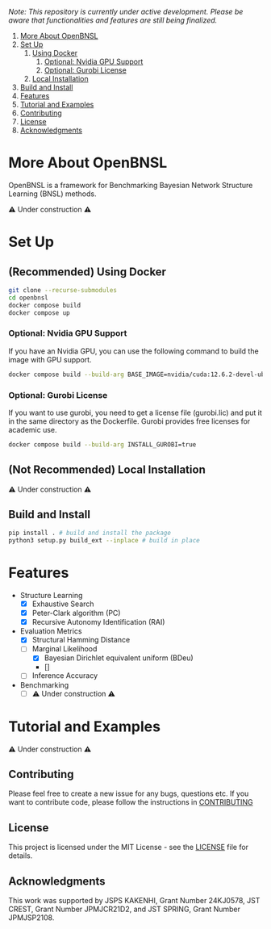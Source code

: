 *Note: This repository is currently under active development. Please be aware that functionalities and features are still being finalized.*

1. [More About OpenBNSL](#more-about-openbnsl)
2. [Set Up](#set-up)
    1. [Using Docker](#using-docker)
        1. [Optional: Nvidia GPU Support](#optional-nvidia-gpu-support)
        2. [Optional: Gurobi License](#optional-gurobi-license)
    2. [Local Installation](#local-installation)
3. [Build and Install](#build-and-install)
4. [Features](#features)
5. [Tutorial and Examples](#tutorial-and-examples)
6. [Contributing](#contributing)
7. [License](#license)
8. [Acknowledgments](#acknowledgments)

# More About OpenBNSL
OpenBNSL is a framework for Benchmarking Bayesian Network Structure Learning (BNSL) methods.

⚠️ Under construction ⚠️

# Set Up

## (Recommended) Using Docker

```bash
git clone --recurse-submodules
cd openbnsl
docker compose build
docker compose up
```

### Optional: Nvidia GPU Support
If you have an Nvidia GPU, you can use the following command to build the image with GPU support.
```bash
docker compose build --build-arg BASE_IMAGE=nvidia/cuda:12.6.2-devel-ubuntu22.04
```

### Optional: Gurobi License 
If you want to use gurobi, you need to get a license file (gurobi.lic) and put it in the same directory as the Dockerfile.
Gurobi provides free licenses for academic use.
```bash
docker compose build --build-arg INSTALL_GUROBI=true
```

## (Not Recommended) Local Installation
⚠️ Under construction ⚠️

## Build and Install
```bash
pip install . # build and install the package
python3 setup.py build_ext --inplace # build in place
```

# Features
- Structure Learning
    - [x] Exhaustive Search
    - [x] Peter-Clark algorithm (PC)
    - [x] Recursive Autonomy Identification (RAI)
- Evaluation Metrics
    - [x] Structural Hamming Distance
    - [ ] Marginal Likelihood
        - [x] Bayesian Dirichlet equivalent uniform (BDeu) 
        - []
    - [ ] Inference Accuracy
- Benchmarking 
    - [ ] ⚠️ Under construction ⚠️

# Tutorial and Examples
⚠️ Under construction ⚠️

## Contributing
Please feel free to create a new issue for any bugs, questions etc. 
If you want to contribute code, please follow the instructions in [CONTRIBUTING](CONTRIBUTING.md)

## License
This project is licensed under the MIT License - see the [LICENSE](LICENSE) file for details.

## Acknowledgments
This work was supported by
JSPS KAKENHI, Grant Number 24KJ0578,
JST CREST, Grant Number JPMJCR21D2, and
JST SPRING, Grant Number JPMJSP2108.